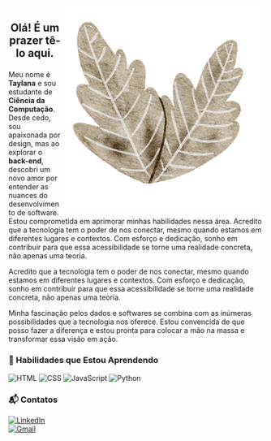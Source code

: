 <img src="leaves-7746730_1280.png" alt="Duas folhas marrons juntas" min-width="400px" max-width="400px" width="400px" align="right">

## <p align="center"> Olá! É um prazer tê-lo aqui.

<p align="rigth">
Meu nome é <b>Taylana</b> e sou estudante de <b>Ciência da Computação</b>. Desde cedo, sou apaixonada por design, mas ao explorar o <b>back-end</b>, descobri um novo amor por entender as nuances do desenvolvimento de software. Estou comprometida em aprimorar minhas habilidades nessa área. Acredito que a tecnologia tem o poder de nos conectar, mesmo quando estamos em diferentes lugares e contextos. Com esforço e dedicação, sonho em contribuir para que essa acessibilidade se torne uma realidade concreta, não apenas uma teoria.
</p>

Acredito que a tecnologia tem o poder de nos conectar, mesmo quando estamos em diferentes lugares e contextos. Com esforço e dedicação, sonho em contribuir para que essa acessibilidade se torne uma realidade concreta, não apenas uma teoria.

Minha fascinação pelos dados e softwares se combina com as inúmeras possibilidades que a tecnologia nos oferece. Estou convencida de que posso fazer a diferença e estou pronta para colocar a mão na massa e transformar essa visão em ação.

### 🌱 Habilidades que Estou Aprendendo

![HTML](https://skillicons.dev/icons?i=html) ![CSS](https://skillicons.dev/icons?i=css) ![JavaScript](https://skillicons.dev/icons?i=javascript) ![Python](https://skillicons.dev/icons?i=python)

### 📬 Contatos

[![LinkedIn](https://img.shields.io/badge/LinkedIn-Profile-blue?style=for-the-badge&logo=linkedin)](www.linkedin.com/in/taylana-rocha-461a302a0/)  
[![Gmail](https://img.shields.io/badge/Gmail-Email-red?style=for-the-badge&logo=gmail)](mailto:Taylana_Rocha@hotmail.com)
